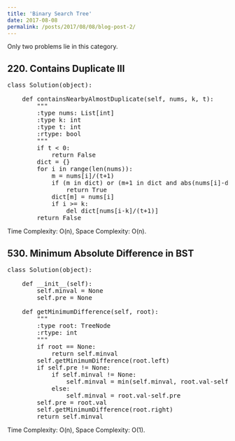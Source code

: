 ```yaml
---
title: 'Binary Search Tree'
date: 2017-08-08
permalink: /posts/2017/08/08/blog-post-2/
---
```


Only two problems lie in this category.

## 220. Contains Duplicate III
<pre>
class Solution(object):
    
    def containsNearbyAlmostDuplicate(self, nums, k, t):
        """
        :type nums: List[int]
        :type k: int
        :type t: int
        :rtype: bool
        """
        if t < 0:
            return False
        dict = {}
        for i in range(len(nums)):
            m = nums[i]/(t+1)
            if (m in dict) or (m+1 in dict and abs(nums[i]-dict[m+1]) < t+1) or (m-1 in dict and abs(nums[i]-dict[m-1]) < t+1):
                return True
            dict[m] = nums[i]
            if i >= k:
                del dict[nums[i-k]/(t+1)]
        return False
</pre>
Time Complexity: O(n), Space Complexity: O(n).

## 530. Minimum Absolute Difference in BST
<pre>
class Solution(object):
    
    def __init__(self):
        self.minval = None
        self.pre = None
    
    def getMinimumDifference(self, root):
        """
        :type root: TreeNode
        :rtype: int
        """
        if root == None:
            return self.minval
        self.getMinimumDifference(root.left)
        if self.pre != None:
            if self.minval != None:
                self.minval = min(self.minval, root.val-self.pre)
            else:
                self.minval = root.val-self.pre
        self.pre = root.val
        self.getMinimumDifference(root.right)
        return self.minval
</pre>
Time Complexity: O(n), Space Complexity: O(1).
